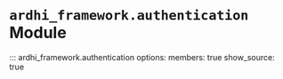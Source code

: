 # `ardhi_framework.authentication` Module

::: ardhi_framework.authentication
    options:
      members: true
      show_source: true
